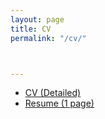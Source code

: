 ```yaml
---
layout: page
title: CV
permalink: "/cv/"



---
```

- [CV (Detailed)](https://drive.google.com/file/d/1ItdBtjLlAz_YauW93aneJ8vieGaZgLHB/view?usp=sharing)
- [Resume (1 page)](https://drive.google.com/file/d/1rkU7XShhVHsnS54BN3ZF2mvIyDR3RZfi/view?usp=sharing)
